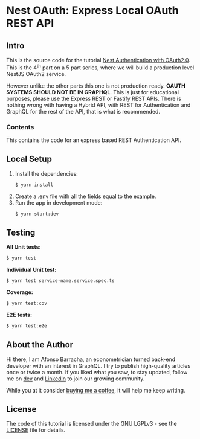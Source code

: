 # Nest OAuth: Express Local OAuth REST API

## Intro

This is the source code for the
tutorial [Nest Authentication with OAuth2.0](https://dev.to/tugascript/nestjs-authentication-with-oauth20-apollo-local-oauth-graphql-api-5efk).
This is the 4<sup>th</sup> part on a 5 part series, where we will build a production level NestJS OAuth2 service.

However unlike the other parts this one is not production ready. **OAUTH SYSTEMS SHOULD NOT BE IN GRAPHQL**. This is
just for educational purposes, please use the Express REST or Fastify REST APIs. There is nothing wrong with having a
Hybrid API, with REST for Authentication and GraphQL for the rest of the API, that is what is recommended.

### Contents

This contains the code for an express based REST Authentication API.

## Local Setup

1. Install the dependencies:
    ```bash
    $ yarn install
    ```
2. Create a .env file with all the fields equal to the [example](.env.example).
3. Run the app in development mode:
    ```bash
    $ yarn start:dev
    ```

## Testing

**All Unit tests:**

```bash
$ yarn test
```

**Individual Unit test:**

```bash
$ yarn test service-name.service.spec.ts
 ```

**Coverage:**

```bash
$ yarn test:cov
```

**E2E tests:**

```bash
$ yarn test:e2e
```

## About the Author

Hi there, I am Afonso Barracha, an econometrician turned back-end developer with an interest in GraphQL. I try to
publish high-quality articles once or twice a month. If you liked what you saw, to stay updated, follow me
on [dev](https://dev.to/tugascript) and [LinkedIn](https://www.linkedin.com/in/afonso-barracha/) to join our growing
community.

While you at it consider [buying me a coffee](https://www.buymeacoffee.com/barracha), it will help me keep writing.

## License

The code of this tutorial is licensed under the GNU LGPLv3 - see the [LICENSE](LICENSE) file for details.